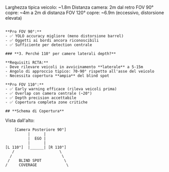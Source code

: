 Larghezza tipica veicolo: ~1.8m
Distanza camera: 2m dal retro
FOV 90° copre: ~4m a 2m di distanza
FOV 120° copre: ~6.9m (eccessivo, distorsione elevata)
```

**Pro FOV 90°:**
- ✅ YOLO accuracy migliore (meno distorsione barrel)
- ✅ Oggetti ai bordi ancora riconoscibili
- ✅ Sufficiente per detection centrale

### **3. Perché 110° per camere laterali depth?**

**Requisiti RCTA:**
- Deve rilevare veicoli in avvicinamento **laterale** a 5-15m
- Angolo di approccio tipico: 70-90° rispetto all'asse del veicolo
- Necessita copertura **ampia** del blind spot

**Pro FOV 110°:**
- ✅ Early warning efficace (rileva veicoli prima)
- ✅ Overlap con camera centrale (~20°)
- ✅ Depth precision accettabile
- ✅ Copertura completa zone critiche

## **Schema di Copertura**
```
Vista dall'alto:

        [Camera Posteriore 90°]
              |      |
              |  EGO |
              |      |
    [L 110°]  |______| [R 110°]
       /                    \
      /                      \
     /    BLIND SPOT          \
    /     COVERAGE             \